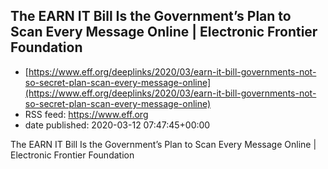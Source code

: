 ## The EARN IT Bill Is the Government’s Plan to Scan Every Message Online | Electronic Frontier Foundation
 - [https://www.eff.org/deeplinks/2020/03/earn-it-bill-governments-not-so-secret-plan-scan-every-message-online](https://www.eff.org/deeplinks/2020/03/earn-it-bill-governments-not-so-secret-plan-scan-every-message-online)
 - RSS feed: https://www.eff.org
 - date published: 2020-03-12 07:47:45+00:00

The EARN IT Bill Is the Government’s Plan to Scan Every Message Online | Electronic Frontier Foundation

